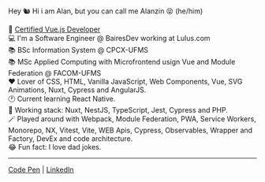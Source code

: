 Hey 🐿 
Hi i am Alan, but you can call me Alanzin 😝 (he/him)

💚 [Certified Vue.js Developer](https://api.certificates.dev/certificates/9b3d3b3e-040e-4d2f-9c56-a48c8e62bc35/download?signature=6032493fc80df555ad2cbfc43290a19e79bf850770ca6abf7a5b5fbc97aef965)  
💻 I'm a Software Engineer @ BairesDev working at Lulus.com  
📚 BSc Information System @ CPCX-UFMS  
📚 MSc Applied Computing with Microfrontend usign Vue and Module Federation @ FACOM-UFMS  
❤️ Lover of CSS, HTML, Vanilla JavaScript, Web Components, Vue, SVG Animations, Nuxt, Cypress and AngularJS.  
🕐 Current learning React Native.  
🔧 Working stack: Nuxt, NestJS, TypeScript, Jest, Cypress and PHP.  
🪄 Played around with Webpack, Module Federation, PWA, Service Workers, Monorepo, NX, Vitest, Vite, WEB Apis, Cypress, Observables, Wrapper and Factory, DevEx and code architecture.  
😂 Fun fact: I love dad jokes.
_____


[Code Pen](https://codepen.io/schirrel)   |   [LinkedIn](https://www.linkedin.com/in/alanschio/)
